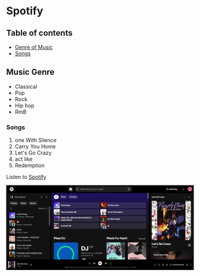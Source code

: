 # Spotify

## Table of contents

- [Genre of Music](#genre-of-music)
- [Songs](#songs)

## Music Genre

- Classical
- Pop
- Rock
- Hip hop
- RmB

### Songs

1. one With Silence
2. Carry You Home
3. Let's Go Crazy
4. act like
5. Redemption

Listen to [Spotify](https://open.spotify.com/)

![Home Page](spotify.png)
